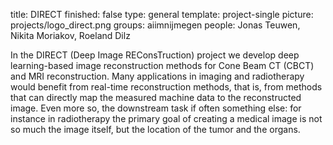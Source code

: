 title: DIRECT
finished: false
type: general
template: project-single
picture: projects/logo_direct.png
groups: aiimnijmegen
people: Jonas Teuwen, Nikita Moriakov, Roeland Dilz

In the DIRECT (Deep Image REConsTruction) project we develop deep learning-based image reconstruction methods for Cone Beam CT (CBCT) and MRI reconstruction.
Many applications in imaging and radiotherapy would benefit from real-time reconstruction methods, that is, from methods that can directly map the measured machine data to the reconstructed image.
Even more so, the downstream task if often something else: for instance in radiotherapy the primary goal of creating a medical image is not so much the image itself, but the location of the tumor and the organs.
